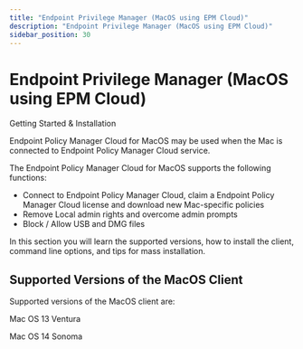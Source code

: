 ```yaml
---
title: "Endpoint Privilege Manager (MacOS using EPM Cloud)"
description: "Endpoint Privilege Manager (MacOS using EPM Cloud)"
sidebar_position: 30
---
```


# Endpoint Privilege Manager (MacOS using EPM Cloud)

Getting Started & Installation

Endpoint Policy Manager Cloud for MacOS may be used when the Mac is connected to Endpoint Policy
Manager Cloud service.

The Endpoint Policy Manager Cloud for MacOS supports the following functions:

- Connect to Endpoint Policy Manager Cloud, claim a Endpoint Policy Manager Cloud license and
  download new Mac-specific policies
- Remove Local admin rights and overcome admin prompts
- Block / Allow USB and DMG files

In this section you will learn the supported versions, how to install the client, command line
options, and tips for mass installation.

## Supported Versions of the MacOS Client

Supported versions of the MacOS client are:

Mac OS 13 Ventura

Mac OS 14 Sonoma
